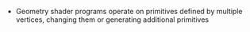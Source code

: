 - Geometry shader programs operate on primitives defined by multiple vertices, changing them or generating additional primitives